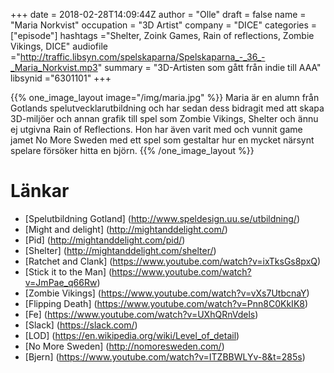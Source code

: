 +++
date = 2018-02-28T14:09:44Z
author = "Olle"
draft = false
name = "Maria Norkvist"
occupation = "3D Artist"
company = "DICE"
categories = ["episode"]
hashtags ="Shelter, Zoink Games, Rain of reflections, Zombie Vikings, DICE"
audiofile ="http://traffic.libsyn.com/spelskaparna/Spelskaparna_-_36_-_Maria_Norkvist.mp3"
summary = "3D-Artisten som gått från indie till AAA"
libsynid ="6301101"
+++

{{% one_image_layout image="/img/maria.jpg" %}}
Maria är en alumn från Gotlands spelutvecklarutbildning och har sedan
dess bidragit med att skapa 3D-miljöer och annan grafik till spel som Zombie
Vikings, Shelter och ännu ej utgivna Rain of Reflections. Hon har även
varit med och vunnit game jamet No More Sweden med ett spel som
gestaltar hur en mycket närsynt spelare försöker hitta en björn. 
{{% /one_image_layout %}}

# Länkar
* [Spelutbildning Gotland] (http://www.speldesign.uu.se/utbildning/)
* [Might and delight] (http://mightanddelight.com/)
* [Pid] (http://mightanddelight.com/pid/)
* [Shelter] (http://mightanddelight.com/shelter/)
* [Ratchet and Clank] (https://www.youtube.com/watch?v=ixTksGs8pxQ)
* [Stick it to the Man] (https://www.youtube.com/watch?v=JmPae_q66Rw)
* [Zombie Vikings] (https://www.youtube.com/watch?v=vXs7UtbcnaY)
* [Flipping Death] (https://www.youtube.com/watch?v=Pnn8C0KkIK8)
* [Fe] (https://www.youtube.com/watch?v=UXhQRnVdels)
* [Slack] (https://slack.com/)
* [LOD] (https://en.wikipedia.org/wiki/Level_of_detail)
* [No More Sweden] (http://nomoresweden.com/)
* [Bjern] (https://www.youtube.com/watch?v=ITZBBWLYv-8&t=285s)
